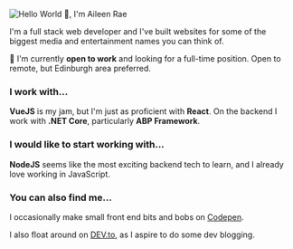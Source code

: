 ![Hello World 👋, I'm Aileen Rae](https://dev-to-uploads.s3.amazonaws.com/uploads/articles/cq7t2lpu3mi5ti5dawk4.png)

I'm a full stack web developer and I've built websites for some of the biggest media and entertainment names you can think of.

💼 I'm currently **open to work** and looking for a full-time position. Open to remote, but Edinburgh area preferred.


### I work with...

**VueJS** is my jam, but I'm just as proficient with **React**. On the backend I work with **.NET Core**, particularly **ABP Framework**.

### I would like to start working with...

**NodeJS** seems like the most exciting backend tech to learn, and I already love working in JavaScript.

### You can also find me...

I occasionally make small front end bits and bobs on [Codepen](https://codepen.io/aileen-r).

I also float around on [DEV.to](https://dev.to/aileenr), as I aspire to do some dev blogging.

<!--
**aileen-r/aileen-r** is a ✨ _special_ ✨ repository because its `README.md` (this file) appears on your GitHub profile.

Here are some ideas to get you started:

- 🔭 I’m currently working on ...
- 🌱 I’m currently learning ...
- 👯 I’m looking to collaborate on ...
- 🤔 I’m looking for help with ...
- 💬 Ask me about ...
- 📫 How to reach me: ...
- 😄 Pronouns: ...
- ⚡ Fun fact: ...
-->

